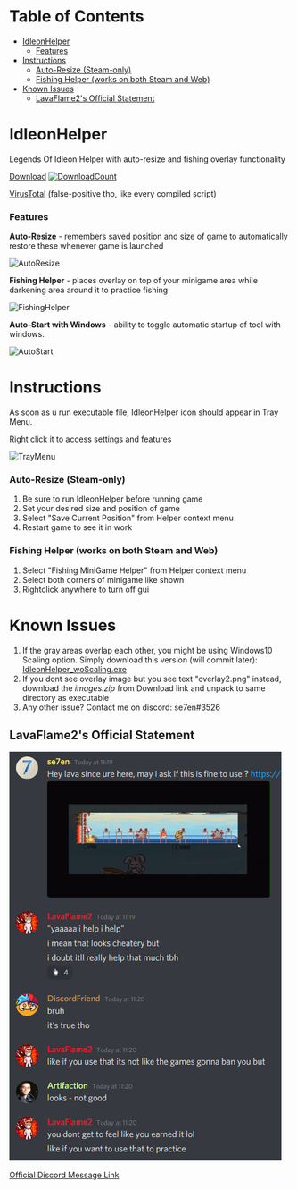 # Table of Contents
- [IdleonHelper](#idleonhelper)
    + [Features](#features)
- [Instructions](#instructions)
    + [Auto-Resize (Steam-only)](#auto-resize--steam-only-)
    + [Fishing Helper (works on both Steam and Web)](#fishing-helper--works-on-both-steam-and-web-)
- [Known Issues](#known-issues)
  * [LavaFlame2's Official Statement](#lavaflame2-s-official-statement)

# IdleonHelper
Legends Of Idleon Helper with auto-resize and fishing overlay functionality

[Download](https://github.com/se7enek/IdleonHelper/releases/tag/v.1.0.0)    [![DownloadCount](https://img.shields.io/github/downloads/se7enek/IdleonHelper/total.svg)](https://github.com/se7enek/IdleonHelper/releases/tag/v.1.0.0)

[VirusTotal](https://www.virustotal.com/gui/file/0f9c17bafcb61b6cfb7426aa52287ad433924dd3668db8676455a17d6b4f6081/detection) (false-positive tho, like every compiled script)


### Features


**Auto-Resize** - remembers saved position and size of game to automatically restore these whenever game is launched

![AutoResize](https://i.imgur.com/FMV2YOP.gif)

**Fishing Helper** - places overlay on top of your minigame area while darkening area around it to practice fishing

![FishingHelper](https://i.imgur.com/VzhVHag.gif)

**Auto-Start with Windows** - ability to toggle automatic startup of tool with windows.

![AutoStart](https://i.imgur.com/MyGHC6H.png)


# Instructions

As soon as u run executable file, IdleonHelper icon should appear in Tray Menu.

Right click it to access settings and features

![TrayMenu](https://i.imgur.com/0g6cHnf.png)

### Auto-Resize (Steam-only)
1) Be sure to run IdleonHelper before running game
2) Set your desired size and position of game
3) Select "Save Current Position" from Helper context menu
4) Restart game to see it in work

### Fishing Helper (works on both Steam and Web)
1) Select "Fishing MiniGame Helper" from Helper context menu
2) Select both corners of minigame like shown
3) Rightclick anywhere to turn off gui


# Known Issues

1) If the gray areas overlap each other, you might be using Windows10 Scaling option. Simply download this version (will commit later): [IdleonHelper_woScaling.exe](https://cdn.discordapp.com/attachments/860959133552738305/861733211050213456/IdleonHelper_woScaling.exe)
2) If you dont see overlay image but you see text "overlay2.png" instead, download the *images.zip* from Download link and unpack to same directory as executable
3) Any other issue? Contact me on discord: se7en#3526



## LavaFlame2's Official Statement

![LavaStatement](https://github.com/se7enek/IdleonHelper/blob/main/LavaFlame2_Statement.png?raw=true)

[Official Discord Message Link](https://discord.com/channels/437797104786604034/738868424813445172/861536797221715968)

